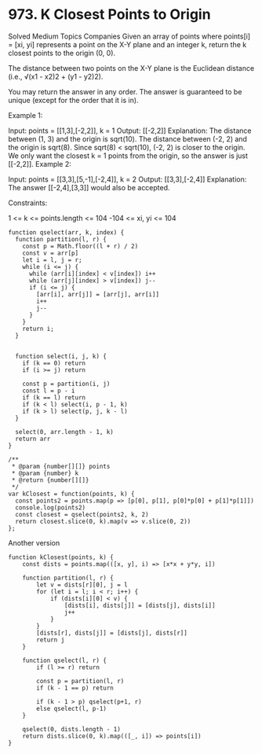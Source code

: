 # 973. K Closest Points to Origin

Solved
Medium
Topics
Companies
Given an array of points where points[i] = [xi, yi] represents a point on the X-Y plane and an integer k, return the k closest points to the origin (0, 0).

The distance between two points on the X-Y plane is the Euclidean distance (i.e., √(x1 - x2)2 + (y1 - y2)2).

You may return the answer in any order. The answer is guaranteed to be unique (except for the order that it is in).

Example 1:

Input: points = [[1,3],[-2,2]], k = 1
Output: [[-2,2]]
Explanation:
The distance between (1, 3) and the origin is sqrt(10).
The distance between (-2, 2) and the origin is sqrt(8).
Since sqrt(8) < sqrt(10), (-2, 2) is closer to the origin.
We only want the closest k = 1 points from the origin, so the answer is just [[-2,2]].
Example 2:

Input: points = [[3,3],[5,-1],[-2,4]], k = 2
Output: [[3,3],[-2,4]]
Explanation: The answer [[-2,4],[3,3]] would also be accepted.

Constraints:

1 <= k <= points.length <= 104
-104 <= xi, yi <= 104

```
function qselect(arr, k, index) {
  function partition(l, r) {
    const p = Math.floor((l + r) / 2)
    const v = arr[p]
    let i = l, j = r;
    while (i <= j) {
      while (arr[i][index] < v[index]) i++
      while (arr[j][index] > v[index]) j--
      if (i <= j) {
        [arr[i], arr[j]] = [arr[j], arr[i]]
        i++
        j--
      }
    }
    return i;
  }


  function select(i, j, k) {
    if (k == 0) return
    if (i >= j) return

    const p = partition(i, j)
    const l = p - i
    if (k == l) return
    if (k < l) select(i, p - 1, k)
    if (k > l) select(p, j, k - l)
  }

  select(0, arr.length - 1, k)
  return arr
}

/**
 * @param {number[][]} points
 * @param {number} k
 * @return {number[][]}
 */
var kClosest = function(points, k) {
  const points2 = points.map(p => [p[0], p[1], p[0]*p[0] + p[1]*p[1]])
  console.log(points2)
  const closest = qselect(points2, k, 2)
  return closest.slice(0, k).map(v => v.slice(0, 2))
};
```

Another version

```
function kClosest(points, k) {
	const dists = points.map(([x, y], i) => [x*x + y*y, i])

	function partition(l, r) {
		let v = dists[r][0], j = l
		for (let i = l; i < r; i++) {
			if (dists[i][0] < v) {
				[dists[i], dists[j]] = [dists[j], dists[i]]
				j++
			}
		}
		[dists[r], dists[j]] = [dists[j], dists[r]]
		return j
	}

	function qselect(l, r) {
		if (l >= r) return

		const p = partition(l, r)
		if (k - 1 == p) return

		if (k - 1 > p) qselect(p+1, r)
		else qselect(l, p-1)
	}

	qselect(0, dists.length - 1)
	return dists.slice(0, k).map(([_, i]) => points[i])
}
```
